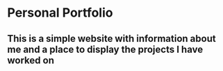 # Personal Portfolio
## This is a simple website with information about me and a place to display the projects I have worked on

